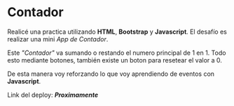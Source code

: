 # Contador

Realicé una practica utilizando **HTML**, **Bootstrap** y **Javascript**. El desafío es realizar una mini _App de Contador_.

Este _"Contador"_ va sumando o restando el numero principal de 1 en 1. Todo esto mediante botones, también existe un boton para resetear el valor a 0.

De esta manera voy reforzando lo que voy aprendiendo de eventos con **Javascript**.

Link del deploy: **_Proximamente_**
